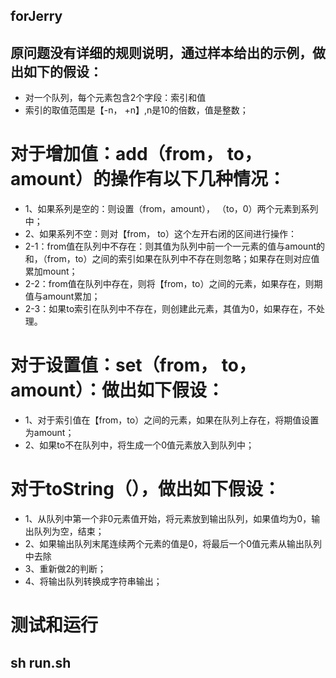 ## forJerry
## 原问题没有详细的规则说明，通过样本给出的示例，做出如下的假设：
* 对一个队列，每个元素包含2个字段：索引和值
* 索引的取值范围是【-n， +n】,n是10的倍数，值是整数；
# 对于增加值：add（from， to， amount）的操作有以下几种情况：
  * 1、如果系列是空的：则设置（from，amount）， （to，0）两个元素到系列中；
  * 2、如果系列不空：则对【from， to）这个左开右闭的区间进行操作：
  *   2-1：from值在队列中不存在：则其值为队列中前一个一元素的值与amount的和，（from，to）之间的索引如果在队列中不存在则忽略；如果存在则对应值累加mount；
  *   2-2：from值在队列中存在，则将【from，to）之间的元素，如果存在，则期值与amount累加；
  *  2-3：如果to索引在队列中不存在，则创建此元素，其值为0，如果存在，不处理。
  

# 对于设置值：set（from， to， amount）：做出如下假设：
  * 1、对于索引值在【from，to）之间的元素，如果在队列上存在，将期值设置为amount；
  * 2、如果to不在队列中，将生成一个0值元素放入到队列中；

# 对于toString（），做出如下假设：
  * 1、从队列中第一个非0元素值开始，将元素放到输出队列，如果值均为0，输出队列为空，结束；
  * 2、如果输出队列末尾连续两个元素的值是0，将最后一个0值元素从输出队列中去除
  * 3、重新做2的判断；
  * 4、将输出队列转换成字符串输出；

# 测试和运行
## sh run.sh
